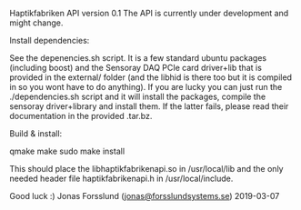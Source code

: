 Haptikfabriken API version 0.1
The API is currently under development and might change.

Install dependencies:

See the depenencies.sh script. It is a few standard ubuntu packages 
(including boost) and the Sensoray DAQ PCIe card driver+lib that 
is provided in the external/ folder (and the libhid is there too
but it is compiled in so you wont have to do anything). 
If you are lucky you can just run the ./dependencies.sh script and 
it will install the packages, compile the sensoray driver+library 
and install them. If the latter fails, please read their documentation
in the provided .tar.bz. 


Build & install:

qmake
make
sudo make install

This should place the libhaptikfabrikenapi.so in /usr/local/lib and the
only needed header file haptikfabrikenapi.h in /usr/local/include.

Good luck :)
Jonas Forsslund (jonas@forsslundsystems.se) 2019-03-07

